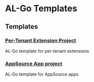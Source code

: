 # AL-Go Templates

## Templates

### [Per-Tenant Extension Project](Per%20Tenant%20Extension)

AL-Go template for per-tenant extensions

### [AppSource App project](AppSource%20App)

AL-Go template for AppSource apps
